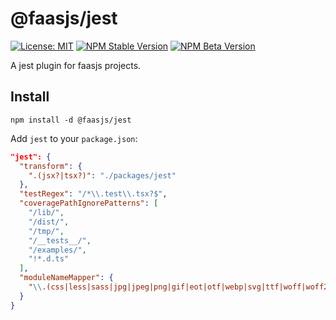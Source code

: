 # @faasjs/jest

[![License: MIT](https://img.shields.io/npm/l/@faasjs/jest.svg)](https://github.com/faasjs/faasjs/blob/main/packages/faasjs/jest/LICENSE)
[![NPM Stable Version](https://img.shields.io/npm/v/@faasjs/jest/stable.svg)](https://www.npmjs.com/package/@faasjs/jest)
[![NPM Beta Version](https://img.shields.io/npm/v/@faasjs/jest/beta.svg)](https://www.npmjs.com/package/@faasjs/jest)

A jest plugin for faasjs projects.

## Install

    npm install -d @faasjs/jest

Add `jest` to your `package.json`:

```json
"jest": {
  "transform": {
    ".(jsx?|tsx?)": "./packages/jest"
  },
  "testRegex": "/*\\.test\\.tsx?$",
  "coveragePathIgnorePatterns": [
    "/lib/",
    "/dist/",
    "/tmp/",
    "/__tests__/",
    "/examples/",
    "!*.d.ts"
  ],
  "moduleNameMapper": {
    "\\.(css|less|sass|jpg|jpeg|png|gif|eot|otf|webp|svg|ttf|woff|woff2|mp4|webm|wav|mp3|m4a|aac|oga)$": "@faasjs/jest"
  }
}
```
